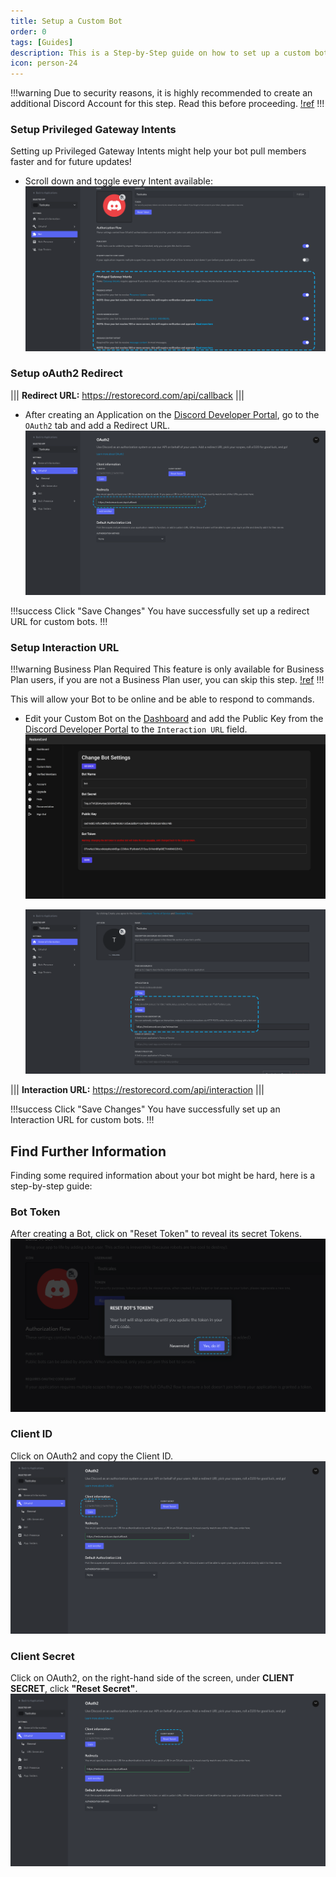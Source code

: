 ```yaml
---
title: Setup a Custom Bot
order: 0
tags: [Guides]
description: This is a Step-by-Step guide on how to set up a custom bot ready for RestoreCord
icon: person-24
---
```


!!!warning
Due to security reasons, it is highly recommended to create an additional Discord Account for this step.
Read this before proceeding.
[!ref](/guides/secure-your-bot/#security-checklist)
!!!

### Setup Privileged Gateway Intents

Setting up Privileged Gateway Intents might help your bot pull members faster and for future updates!

- Scroll down and toggle every Intent available:
  ![](../static/BotSetup/intents.png)

### Setup oAuth2 Redirect

||| **Redirect URL:**
https://restorecord.com/api/callback
|||

- After creating an Application on the [Discord Developer Portal](https://discord.com/developers/applications), go to the `OAuth2` tab and add a Redirect URL.
  ![](../static/BotSetup/redirect_url.png)

!!!success Click "Save Changes"
You have successfully set up a redirect URL for custom bots.
!!!

### Setup Interaction URL

!!!warning Business Plan Required
This feature is only available for Business Plan users, if you are not a Business Plan user, you can skip this step.
[!ref](https://restorecord.com/dashboard/upgrade)
!!!

This will allow your Bot to be online and be able to respond to commands.

- Edit your Custom Bot on the [Dashboard](https://restorecord.com/dashboard/custombots) and add the Public Key from the [Discord Developer Portal](https://discord.com/developers/applications) to the `Interaction URL` field.
  ![](../static/BotSettings/configuration.png)

  ![](../static/BotSetup/interaction_url.png)

||| **Interaction URL:**
https://restorecord.com/api/interaction
|||

!!!success Click "Save Changes"
You have successfully set up an Interaction URL for custom bots.
!!!

## Find Further Information

Finding some required information about your bot might be hard, here is a step-by-step guide:

### Bot Token

After creating a Bot, click on "Reset Token" to reveal its secret Tokens.
![](../static/BotSetup/bot_token.png)

### Client ID

Click on OAuth2 and copy the Client ID.
![](../static/BotSetup/client_id.png)

### Client Secret

Click on OAuth2, on the right-hand side of the screen, under **CLIENT SECRET**, click **"Reset Secret"**.
![](../static/BotSetup/bot_secret.png)
